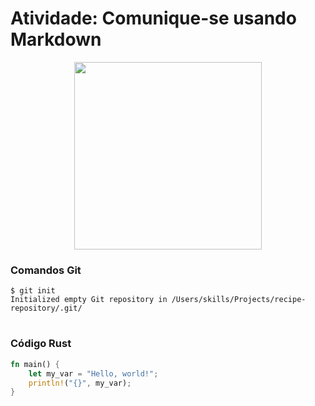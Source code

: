 # Atividade: Comunique-se usando Markdown

<div align=center>
  <img src="https://nsabers.com/cdn/shop/articles/bebec223da75d29d8e03027fd2882262.png?v=1708781179" width="300" height="300">
</div>

### Comandos Git

```
$ git init
Initialized empty Git repository in /Users/skills/Projects/recipe-repository/.git/
```

#

### Código Rust

``` rust
fn main() {
    let my_var = "Hello, world!";
    println!("{}", my_var);
}
```

